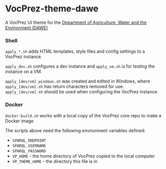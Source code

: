 # VocPrez-theme-dawe
A VocPrez UI theme for the [Department of Agriculture, Water and the Environment (DAWE)](https://www.awe.gov.au/)

### Shell
`apply_*.sh` adds HTML templates, style files and config settings to a VocPrez instance.

`apply_dev.sh` configures a dev instance and `apply_vm.sh` is for testing the instance on a VM.

`apply_[dev/vm]_windows.sh` was created and edited in Windows, where `apply_[dev/vm].sh` has return characters removed for use. `apply_[dev/vm].sh` should be used when configuring the VocPrez instance.

### Docker
`docker-build.sh` works with a local copy of the VocPrez core repo to make a Docker image

The scripts above need the following environment variables defined:

* `SPARQL_ENDPOINT`
* `SPARQL_USERNAME`
* `SPARQL_PASSWORD`
* `VP_HOME` - the home directory of VocPrez copied to the local computer
* `VP_THEME_HOME` - the directory this file is in
